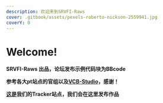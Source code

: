 ```yaml
---
description: 欢迎来到SRVFI-Raws
cover: .gitbook/assets/pexels-roberto-nickson-2559941.jpg
coverY: 0
---
```


# Welcome!

**SRVFI-Raws 出品，论坛发布示例代码块为BBcode**

**参考各大pt站点的官组以及**[**VCB-Studio**](https://vcb-s.com/)**，感谢！**

**[这是](https://srvfi.top)我们的Tracker站点，我们会在这里发布作品**
